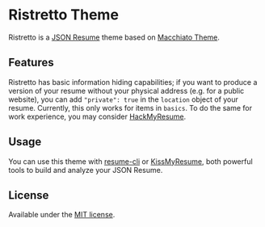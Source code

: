 # Ristretto Theme

Ristretto is a [JSON Resume](https://jsonresume.org/) theme based on [Macchiato Theme](https://github.com/biosan/jsonresume-theme-macchiato).

## Features

Ristretto has basic information hiding capabilities; if you want to produce a version of your resume without your physical address (e.g. for a public website), you can add `"private": true` in the `location` object of your resume. Currently, this only works for items in `basics`. To do the same for work experience, you may consider [HackMyResume](https://github.com/hacksalot/HackMyResume). 

## Usage

You can use this theme with [resume-cli](https://github.com/jsonresume/resume-cli) or [KissMyResume](https://github.com/karlitos/KissMyResume), both powerful tools to build and analyze your JSON Resume.


## License

Available under the [MIT license](http://mths.be/mit).

